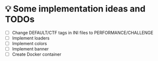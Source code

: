 # 💡 Some implementation ideas and TODOs

- [ ] Change DEFAULT/CTF tags in INI files to PERFORMANCE/CHALLENGE
- [ ] Implement loaders
- [ ] Implement colors
- [ ] Implement banner
- [ ] Create Docker container